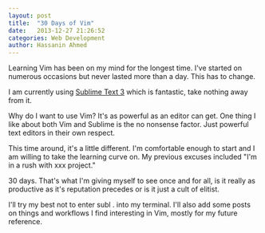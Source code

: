 ```yaml
---
layout: post
title:  "30 Days of Vim"
date:   2013-12-27 21:26:52
categories: Web Development
author: Hassanin Ahmed 
---
```


Learning Vim has been on my mind for the longest time. I've started on numerous occasions but never lasted more than a day. This has to change.

I am currently using <a href="http://www.sublimetext.com">Sublime Text 3</a> which is fantastic, take nothing away from it.

Why do I want to use Vim? It's as powerful as an editor can get. One thing I like about both Vim and Sublime is the no nonsense factor. Just powerful text editors in their own respect.

This time around, it's a little different. I'm comfortable enough to start and I am willing to take the learning curve on. My previous excuses included "I'm in a rush with xxx project."

30 days. That's what I'm giving myself to see once and for all, is it really as productive as it's reputation precedes or is it just a cult of elitist.

I'll try my best not to enter subl . into my terminal. I'll also add some posts on things and workflows I find interesting in Vim, mostly for my future reference.
